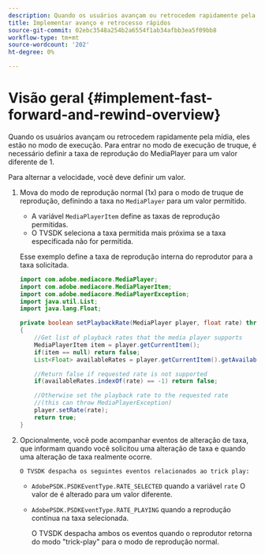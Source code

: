```yaml
---
description: Quando os usuários avançam ou retrocedem rapidamente pela mídia, eles estão no modo de execução. Para entrar no modo de execução de truque, é necessário definir a taxa de reprodução do MediaPlayer para um valor diferente de 1.
title: Implementar avanço e retrocesso rápidos
source-git-commit: 02ebc3548a254b2a6554f1ab34afbb3ea5f09bb8
workflow-type: tm+mt
source-wordcount: '202'
ht-degree: 0%

---
```


# Visão geral {#implement-fast-forward-and-rewind-overview}

Quando os usuários avançam ou retrocedem rapidamente pela mídia, eles estão no modo de execução. Para entrar no modo de execução de truque, é necessário definir a taxa de reprodução do MediaPlayer para um valor diferente de 1.

Para alternar a velocidade, você deve definir um valor.

1. Mova do modo de reprodução normal (1x) para o modo de truque de reprodução, definindo a taxa no `MediaPlayer` para um valor permitido.

   * A variável `MediaPlayerItem` define as taxas de reprodução permitidas.
   * O TVSDK seleciona a taxa permitida mais próxima se a taxa especificada não for permitida.

   Esse exemplo define a taxa de reprodução interna do reprodutor para a taxa solicitada.

   ```java
   import com.adobe.mediacore.MediaPlayer; 
   import com.adobe.mediacore.MediaPlayerItem; 
   import com.adobe.mediacore.MediaPlayerException; 
   import java.util.List; 
   import java.lang.Float; 
   
   private boolean setPlaybackRate(MediaPlayer player, float rate) throws MediaPlayerException  
   { 
       //Get list of playback rates that the media player supports 
       MediaPlayerItem item = player.getCurrentItem(); 
       if(item == null) return false; 
       List<Float> availableRates = player.getCurrentItem().getAvailablePlaybackRates(); 
   
       //Return false if requested rate is not supported 
       if(availableRates.indexOf(rate) == -1) return false; 
   
       //Otherwise set the playback rate to the requested rate  
       //(this can throw MediaPlayerException) 
       player.setRate(rate); 
       return true; 
   }
   ```

1. Opcionalmente, você pode acompanhar eventos de alteração de taxa, que informam quando você solicitou uma alteração de taxa e quando uma alteração de taxa realmente ocorre.

       O TVSDK despacha os seguintes eventos relacionados ao trick play:
   
   * `AdobePSDK.PSDKEventType.RATE_SELECTED` quando a variável `rate` O valor de é alterado para um valor diferente.

   * `AdobePSDK.PSDKEventType.RATE_PLAYING` quando a reprodução continua na taxa selecionada.

     O TVSDK despacha ambos os eventos quando o reprodutor retorna do modo &quot;trick-play&quot; para o modo de reprodução normal.
